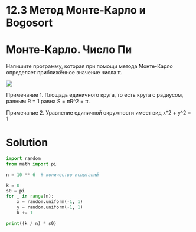 # 12.3 Метод Монте-Карло и Bogosort

# Монте-Карло. Число Пи

Напишите программу, которая при помощи метода Монте-Карло определяет приближённое значение числа π.

![](https://ucarecdn.com/27be3712-7d27-407f-90df-0d97e2a78986/)

Примечание 1. Площадь единичного круга, то есть круга с радиусом, равным R = 1 равна S = πR^2 = π.

Примечание 2. Уравнение единичной окружности имеет вид x^2 + y^2 = 1

# Solution

```python
import random
from math import pi

n = 10 ** 6  # количество испытаний

k = 0
s0 = pi
for _ in range(n):
    x = random.uniform(-1, 1)
    y = random.uniform(-1, 1)
    k += 1

print((k / n) * s0)

```